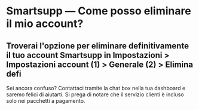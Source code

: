 # Smartsupp — Come posso eliminare il mio account?
## Troverai l'opzione per eliminare definitivamente il tuo account Smartsupp in Impostazioni > Impostazioni account (1) > Generale (2) > Elimina defi
Sei ancora confuso? Contattaci tramite la chat box nella tua dashboard e saremo felici di aiutarti. Si prega di notare che il servizio clienti è incluso solo nei pacchetti a pagamento.

